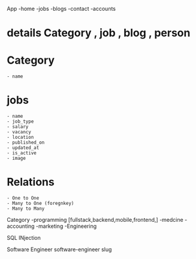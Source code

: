 App
    -home
    -jobs
    -blogs
    -contact
    -accounts

# details Category , job , blog , person 
# Category
    - name

# jobs
    - name
    - job_type
    - salary
    - vacancy
    - location
    - published_on 
    - updated_at
    - is_active
    - image

# Relations
    - One to One
    - Many to One (foregnkey)
    - Many to Many

Category
    -programming [fullstack,backend,mobile,frontend,]
    -medcine 
    -accounting
    -marketing
    -Engineering

SQL INjection

Software Engineer
software-engineer slug

